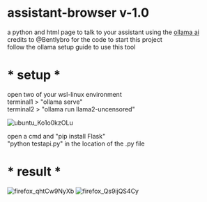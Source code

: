 # assistant-browser v-1.0
<div>a python and html page to talk to your assistant using the <a href="https://github.com/jmorganca/ollama/tree/main/docs">ollama ai</a></div>
<div>credits to @Bentlybro for the code to start this project</div>
<div>follow the ollama setup guide to use this tool</div>

# * setup *

<div>open two of your wsl-linux environment</div>
<div>terminal1 > "ollama serve"</div>
<div>terminal2 > "ollama run llama2-uncensored"</div>

![ubuntu_Ko1o0kzOLu](https://github.com/ConTronTech/assistant-browser/assets/120324560/ce4cfbdf-a151-4cd7-8c49-253e97de5fae)

<div>open a cmd and "pip install Flask"</div>
"python testapi.py" in the location of the .py file

# * result *
![firefox_qhtCw9NyXb](https://github.com/ConTronTech/assistant-browser/assets/120324560/161aa9a5-031b-4ff8-b7f8-428035f3ff3a)
![firefox_Qs9ijQS4Cy](https://github.com/ConTronTech/assistant-browser/assets/120324560/bb9869b4-7008-4ac1-8d99-a91d37ae8517)


